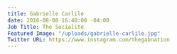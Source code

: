 ```yaml
---
title: Gabrielle Carlile
date: 2016-08-08 16:40:00 -04:00
Job Title: The Socialite
Featured Image: "/uploads/gabrielle-carlile.jpg"
Twitter URL: https://www.instagram.com/thegabnation
---
```


